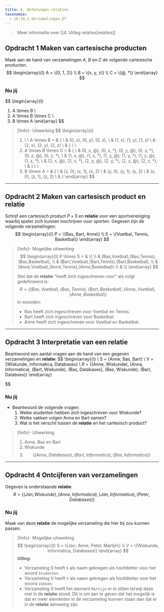 ```yaml
---
title: 6. Oefeningen relaties
taxonomie:
  - ib-19.2.Verzamelingen.DT
---
```


> Meer informatie over [[4. Uitleg relaties|relaties]]

## Opdracht 1 Maken van cartesische producten
Maak aan de hand van verzamelingen $A$, $B$ en $C$ de volgende cartesische producten.
$$
\begin{array}{l}
A = \{0, 1, 2\} \\
B = \{x, y, z\} \\
C = \{@, *\}
\end{array}
$$
### Nu jij
$$
\begin{array}{l}
1. A \times B  \\
2. A \times B \times C \\
3. B \times A
\end{array}
$$

> [!info]- Uitwerking
> $$
> \begin{array}{l}
> 1. \ \ A \times B =  & \{ \\
>  & (0, x), (0, y), (0, z),  \\
>  & (1, x), (1, y), (1, z) \\
>  & (2, x), (2, y), (2, z) \\
>   & \} \\ \\
> 2. A \times B \times C =  & \{ \\
>  & (0, x, @), (0, x, *), (0, y, @), (0, y, *), (0, z, @), (0, z, *), \\
>  & (1, x, @), (1, x, *), (1, y, @), (1, y, *), (1, z, @), (1, z, *), \\
>  & (2, x, @), (2, x, *), (2, y, @), (2, y, *), (2, z, @), (2, z, *),  \\
>  & \} \\ \\
> 3. B \times A =  & \{ \\
>  & (x, 0), (x, 1), (x, 2) \\
>  & (y, 0), (y, 1), (y, 2) \\
>  & (z, 0), (z, 1), (z, 2) \\
>   & \}
> \end{array}
> $$

---

## Opdracht 2 Maken van cartesisch product en relatie
Schrijf een cartesisch product $P \times S$ en **relatie** voor een sportvereniging waarbij speler zich kunnen inschrijven voor sporten. Gegeven zijn de volgende verzamelingen:
$$
\begin{array}{l}
P = \{Bas, Bart, Anne\} \\
S = \{Voetbal, Tennis, Basketbal\}
\end{array}
$$

> [!info]- Mogelijke uitwerking
> $$
> \begin{array}{l}
> P \times S =  & \{ \\
>  & (Bas,Voetbal),(Bas,Tennis),(Bas,Basketbal), \\
>  & (Bart,Voetbal),(Bart,Tennis),(Bart,Basketbal), \\
>  & (Anne,Voetbal),(Anne,Tennis),(Anne,Basketbal)\ \\
>  & \}
> \end{array}
> $$
> 
> Stel dat de **relatie** "heeft zich ingeschreven voor" als volgt gedefinieerd is:
> $$ R=\{(Bas,Voetbal),(Bas,Tennis),(Bart,Basketbal),(Anne,Voetbal),(Anne,Basketbal)\} $$
> In woorden:
> - Bas heeft zich ingeschreven voor Voetbal en Tennis.
> - Bart heeft zich ingeschreven voor Basketbal.
> - Anne heeft zich ingeschreven voor Voetbal en Basketbal.

---

## Opdracht 3 Interpretatie van een relatie
Beantwoord een aantal vragen aan de hand van een gegeven verzamelingen en **relatie**:
$$
\begin{array}{l} \\
S = \{Anne, Bas, Bart\} \\
V = \{Wiskunde, Informatica, Databases\} \\
R = \{(Anne, Wiskunde), (Anna, Informatica), (Bart, Wiskunde), (Bas, Databases), (Bas, Wiskunde), (Bart, Databses)\}
\end{array}

$$
### Nu jij
- Beantwoord de volgende vragen:
    1. Welke studenten hebben zich ingeschreven voor Wiskunde?
    2. Welke vakken volgen Anna en Bart samen?
    3. Wat is het verschil tussen de **relatie** en het cartesisch product?

> [!info]- Uitwerking
> 1. Anne, Bas en Bart
> 2. Wiskunde
> 3. $$\{(Anne, Databases), (Bart, Informatica), (Bas, Informatica)\}$$

---

## Opdracht 4 Ontcijferen van verzamelingen
Gegeven is onderstaande **relatie**:
$$ R = \{(Jan,Wiskunde),(Anne,Informatica),(Jan,Informatica),(Peter,Databases)\} $$

### Nu jij
Maak van deze **relatie** de mogelijke verzameling die hier bij zou kunnen passen.

> [!info]- Mogelijke uitwerking
> $$
> \begin{array}{l}
> S = \{Jan, Anne, Peter, Martijn\} \\
> V = \{Wiskunde, Informatica, Databases\}
> \end{array}
> $$
> **Uitleg:**
> - Verzameling S heeft `S` als naam gekregen als hoofdletter voor het woord `Studenten`.
> - Verzameling V heeft `V` als naam gekregen als hoofdletter voor het woord `Vakken`.
> - Verzameling S heeft het element `Martijn` er in zitten terwijl deze niet in de **relatie** stond. Dit is om aan te geven dat het mogelijk is dat er meer elementen in de verzameling kunnen staan dan dat er in de **relatie** aanwezig zijn.
